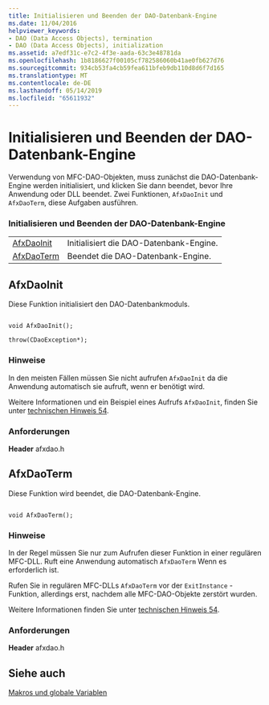 ```yaml
---
title: Initialisieren und Beenden der DAO-Datenbank-Engine
ms.date: 11/04/2016
helpviewer_keywords:
- DAO (Data Access Objects), termination
- DAO (Data Access Objects), initialization
ms.assetid: a7edf31c-e7c2-4f3e-aada-63c3e48781da
ms.openlocfilehash: 1b8186627f00105cf782586060b41ae0fb627d76
ms.sourcegitcommit: 934cb53fa4cb59fea611bfeb9db110d8d6f7d165
ms.translationtype: MT
ms.contentlocale: de-DE
ms.lasthandoff: 05/14/2019
ms.locfileid: "65611932"
---
```

# <a name="dao-database-engine-initialization-and-termination"></a>Initialisieren und Beenden der DAO-Datenbank-Engine

Verwendung von MFC-DAO-Objekten, muss zunächst die DAO-Datenbank-Engine werden initialisiert, und klicken Sie dann beendet, bevor Ihre Anwendung oder DLL beendet. Zwei Funktionen, `AfxDaoInit` und `AfxDaoTerm`, diese Aufgaben ausführen.

### <a name="dao-database-engine-initialization-and-termination"></a>Initialisieren und Beenden der DAO-Datenbank-Engine

|||
|-|-|
|[AfxDaoInit](#afxdaoinit)|Initialisiert die DAO-Datenbank-Engine.|
|[AfxDaoTerm](#afxdaoterm)|Beendet die DAO-Datenbank-Engine.|

##  <a name="afxdaoinit"></a>  AfxDaoInit

Diese Funktion initialisiert den DAO-Datenbankmoduls.

```

void AfxDaoInit();

throw(CDaoException*);
```

### <a name="remarks"></a>Hinweise

In den meisten Fällen müssen Sie nicht aufrufen `AfxDaoInit` da die Anwendung automatisch sie aufruft, wenn er benötigt wird.

Weitere Informationen und ein Beispiel eines Aufrufs `AfxDaoInit`, finden Sie unter [technischen Hinweis 54](../../mfc/tn054-calling-dao-directly-while-using-mfc-dao-classes.md).

### <a name="requirements"></a>Anforderungen

  **Header** afxdao.h

##  <a name="afxdaoterm"></a>  AfxDaoTerm

Diese Funktion wird beendet, die DAO-Datenbank-Engine.

```

void AfxDaoTerm();
```

### <a name="remarks"></a>Hinweise

In der Regel müssen Sie nur zum Aufrufen dieser Funktion in einer regulären MFC-DLL. Ruft eine Anwendung automatisch `AfxDaoTerm` Wenn es erforderlich ist.

Rufen Sie in regulären MFC-DLLs `AfxDaoTerm` vor der `ExitInstance` -Funktion, allerdings erst, nachdem alle MFC-DAO-Objekte zerstört wurden.

Weitere Informationen finden Sie unter [technischen Hinweis 54](../../mfc/tn054-calling-dao-directly-while-using-mfc-dao-classes.md).

### <a name="requirements"></a>Anforderungen

  **Header** afxdao.h

## <a name="see-also"></a>Siehe auch

[Makros und globale Variablen](../../mfc/reference/mfc-macros-and-globals.md)
